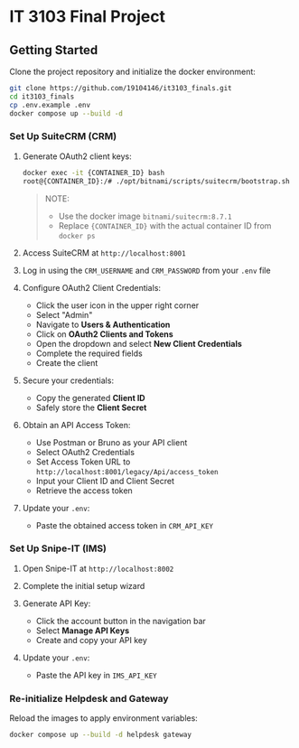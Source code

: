 # IT 3103 Final Project

## Getting Started

Clone the project repository and initialize the docker environment:

```sh
git clone https://github.com/19104146/it3103_finals.git
cd it3103_finals
cp .env.example .env
docker compose up --build -d
```

### Set Up SuiteCRM (CRM)

1. Generate OAuth2 client keys:

   ```sh
   docker exec -it {CONTAINER_ID} bash
   root@{CONTAINER_ID}:/# ./opt/bitnami/scripts/suitecrm/bootstrap.sh
   ```

   > NOTE:
   >
   > - Use the docker image `bitnami/suitecrm:8.7.1`
   > - Replace `{CONTAINER_ID}` with the actual container ID from `docker ps`

2. Access SuiteCRM at `http://localhost:8001`

3. Log in using the `CRM_USERNAME` and `CRM_PASSWORD` from your `.env` file

4. Configure OAuth2 Client Credentials:

   - Click the user icon in the upper right corner
   - Select "Admin"
   - Navigate to **Users & Authentication**
   - Click on **OAuth2 Clients and Tokens**
   - Open the dropdown and select **New Client Credentials**
   - Complete the required fields
   - Create the client

5. Secure your credentials:

   - Copy the generated **Client ID**
   - Safely store the **Client Secret**

6. Obtain an API Access Token:

   - Use Postman or Bruno as your API client
   - Select OAuth2 Credentials
   - Set Access Token URL to `http://localhost:8001/legacy/Api/access_token`
   - Input your Client ID and Client Secret
   - Retrieve the access token

7. Update your `.env`:
   - Paste the obtained access token in `CRM_API_KEY`

### Set Up Snipe-IT (IMS)

1. Open Snipe-IT at `http://localhost:8002`

2. Complete the initial setup wizard

3. Generate API Key:

   - Click the account button in the navigation bar
   - Select **Manage API Keys**
   - Create and copy your API key

4. Update your `.env`:
   - Paste the API key in `IMS_API_KEY`

### Re-initialize Helpdesk and Gateway

Reload the images to apply environment variables:

```sh
docker compose up --build -d helpdesk gateway
```
